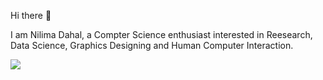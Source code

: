 Hi there 👋


I am Nilima Dahal, a Compter Science enthusiast interested in Reesearch, Data Science, Graphics Designing and Human Computer Interaction.

<!DOCTYPE>
<body>
<img src="https://drive.google.com/file/d/1wWhxvhnQgOHa43n4BnVxV1WufI3ITIBT/view?usp=sharing/git.jpg" >


<!--
**niiliimaa/niiliimaa** is a ✨ _special_ ✨ repository because its `README.md` (this file) appears on your GitHub profile.

Here are some ideas to get you started:

- 🔭 I’m currently working on ...
- 🌱 I’m currently learning ...
- 👯 I’m looking to collaborate on ...
- 🤔 I’m looking for help with ...
- 💬 Ask me about ...
- 📫 How to reach me: ...
- 😄 Pronouns: ...
- ⚡ Fun fact: ...
-->
